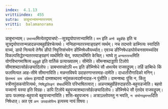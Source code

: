 ```yaml
---
index:  4.1.13
vrittiindex:  455
sutra:  ङाबुभाभ्यामन्यतरस्याम्
vritti:  balamanorama 
---
```


डाबुभाभ्याम्। `उभाभ्या`मित्येतद्व्याचष्टे--सूत्रद्वयोपात्ताभ्यामिति। `मन` इति `अनो बहुव्रीहेः` इति च सूत्रद्वयोपात्तान्मन्नादन्नन्तबहुव्रीहेश्चेत्यर्थः। नन्विहान्यतरस्याङ्ग्रहणं व्यर्थम्। नच तदभावे डाब्नित्यः स्यादिति वाच्यं, डापो नित्यत्वे तेनैव ङीपो निवृत्तिसंभवेन ङीब्निषेधवैयर्थ्यात्। एवञ्च ङीप्निषेधडापोर्वचनसामर्थ्यादेव विकल्पसिद्धेरन्यतरस्याङ्ग्रहणं व्यर्थमिति चेत्, स्पष्टार्थमिति केचित्। भाष्ये तु `अन्यतरस्या`मिति योगविभागमाश्रित्य `बहुव्रूहौ` इति वार्तिकं प्रत्याख्यातम्। सीमेति। सीमन्शब्दाड्डापि टिलोपे सीमाशब्दात्सोर्हल्ङ्यादिलोपः। डाबभावपक्षेऽपि `मनः` इति ङीब्निषेधे सौ `सीमे`त्येव राजवद्रूपम्। तर्हि डाब्विधेः किं फलमित्यत आह-सीमे सीमानाविति। मन्नन्तविषये उदाहरणान्तरमाह-दामेति। दाधातोरौणादिको मनिन्। `हिरण्मयं दाम दक्षिणा` इत्यादौ दामशब्दस्य नपुंसकत्वदर्शनादाह-न पुंसीति। दामन्शब्दः पुंसि न, किंतु स्त्रीनपुंसकयोरित्यर्थः, `निषिद्धलिङ्गं शेषार्थ`मिति परिभाषितत्वात्। अन्नन्तबहुव्रीहेरुदाहरति-बहुयडज्वेति। बहवो यज्वानो यस्या इति विग्रहः। डापि टिलोपे बहुयज्वाशब्दात्सोर्हल्ङ्यादिलोपः। ङीब्निषेधे सौ एतदेव राजवद्रूपम्। डापः फलमाह-बहुयज्वे बहुयज्वानाविति। शसि-बहुयज्वनः। अत्राऽल्लोपस्तु न भवति, `न संयोगाद्वमन्ता`दिति निषेधात्। अत एव `अन उपदालोपिनः` इत्यस्य नायं विषयः।

